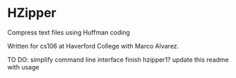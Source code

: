 HZipper
=======

Compress text files using Huffman coding


Written for cs106 at Haverford College with Marco Alvarez.


TO DO:
simplify command line interface
finish hzipper1?
update this readme with usage